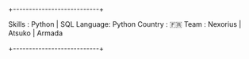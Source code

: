 +---------------------------+

Skills  : Python | SQL
Language: Python
Country : 🇫🇷
Team    : Nexorius | Atsuko | Armada

+---------------------------+


